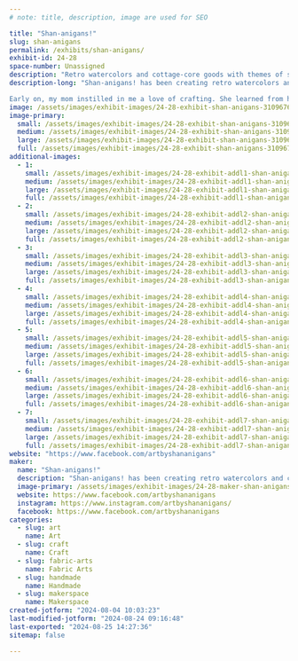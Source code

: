 ```yaml
---
# note: title, description, image are used for SEO

title: "Shan-anigans!"
slug: shan-anigans
permalink: /exhibits/shan-anigans/
exhibit-id: 24-28
space-number: Unassigned
description: "Retro watercolors and cottage-core goods with themes of spookiness, tarot, tattoos, and equity."
description-long: "Shan-anigans! has been creating retro watercolors and cottage-core home goods since 2014. Female and LGBTQ+ owned, this Orlando local likes to paint, sew, and cross-stitch all things spooky, tarot, tattoo, and equity-related. She takes custom requests and will be painting at the Shan-anigans! table all weekend long. 

Early on, my mom instilled in me a love of crafting. She learned from her mother, so I guess you could say I'm continuing a family tradition! Each item I make as if it were for one of my friends or family members. I love playing with colors and patterns so whether you're looking for a painting for your office, or a quilt for your bedroom, Shan has you covered! Made with love and an eye for detail, all items are created as if it were for one of Shan's own friends or family members."
image: /assets/images/exhibit-images/24-28-exhibit-shan-anigans-310967630-500173438789831-7089347824073400469-n-large.jpg
image-primary: 
  small: /assets/images/exhibit-images/24-28-exhibit-shan-anigans-310967630-500173438789831-7089347824073400469-n-small.jpg
  medium: /assets/images/exhibit-images/24-28-exhibit-shan-anigans-310967630-500173438789831-7089347824073400469-n-medium.jpg
  large: /assets/images/exhibit-images/24-28-exhibit-shan-anigans-310967630-500173438789831-7089347824073400469-n-large.jpg
  full: /assets/images/exhibit-images/24-28-exhibit-shan-anigans-310967630-500173438789831-7089347824073400469-n-full.jpg
additional-images: 
  - 1:
    small: /assets/images/exhibit-images/24-28-exhibit-addl1-shan-anigans-131466934-3885328348166512-2218328491609020984-n-small.jpg
    medium: /assets/images/exhibit-images/24-28-exhibit-addl1-shan-anigans-131466934-3885328348166512-2218328491609020984-n-medium.jpg
    large: /assets/images/exhibit-images/24-28-exhibit-addl1-shan-anigans-131466934-3885328348166512-2218328491609020984-n-large.jpg
    full: /assets/images/exhibit-images/24-28-exhibit-addl1-shan-anigans-131466934-3885328348166512-2218328491609020984-n-full.jpg
  - 2:
    small: /assets/images/exhibit-images/24-28-exhibit-addl2-shan-anigans-311994342-508744931266015-50517603154547431-n-small.jpg
    medium: /assets/images/exhibit-images/24-28-exhibit-addl2-shan-anigans-311994342-508744931266015-50517603154547431-n-medium.jpg
    large: /assets/images/exhibit-images/24-28-exhibit-addl2-shan-anigans-311994342-508744931266015-50517603154547431-n-large.jpg
    full: /assets/images/exhibit-images/24-28-exhibit-addl2-shan-anigans-311994342-508744931266015-50517603154547431-n-full.jpg
  - 3:
    small: /assets/images/exhibit-images/24-28-exhibit-addl3-shan-anigans-314711428-526477816159393-1765091698888413378-n-small.jpg
    medium: /assets/images/exhibit-images/24-28-exhibit-addl3-shan-anigans-314711428-526477816159393-1765091698888413378-n-medium.jpg
    large: /assets/images/exhibit-images/24-28-exhibit-addl3-shan-anigans-314711428-526477816159393-1765091698888413378-n-large.jpg
    full: /assets/images/exhibit-images/24-28-exhibit-addl3-shan-anigans-314711428-526477816159393-1765091698888413378-n-full.jpg
  - 4:
    small: /assets/images/exhibit-images/24-28-exhibit-addl4-shan-anigans-378313958-736493805157792-7484345100297159969-n-small.jpg
    medium: /assets/images/exhibit-images/24-28-exhibit-addl4-shan-anigans-378313958-736493805157792-7484345100297159969-n-medium.jpg
    large: /assets/images/exhibit-images/24-28-exhibit-addl4-shan-anigans-378313958-736493805157792-7484345100297159969-n-large.jpg
    full: /assets/images/exhibit-images/24-28-exhibit-addl4-shan-anigans-378313958-736493805157792-7484345100297159969-n-full.jpg
  - 5:
    small: /assets/images/exhibit-images/24-28-exhibit-addl5-shan-anigans-397384278-770124628461376-1250033687409922662-n-small.jpg
    medium: /assets/images/exhibit-images/24-28-exhibit-addl5-shan-anigans-397384278-770124628461376-1250033687409922662-n-medium.jpg
    large: /assets/images/exhibit-images/24-28-exhibit-addl5-shan-anigans-397384278-770124628461376-1250033687409922662-n-large.jpg
    full: /assets/images/exhibit-images/24-28-exhibit-addl5-shan-anigans-397384278-770124628461376-1250033687409922662-n-full.jpg
  - 6:
    small: /assets/images/exhibit-images/24-28-exhibit-addl6-shan-anigans-399413969-770124708461368-6225923256528634579-n-small.jpg
    medium: /assets/images/exhibit-images/24-28-exhibit-addl6-shan-anigans-399413969-770124708461368-6225923256528634579-n-medium.jpg
    large: /assets/images/exhibit-images/24-28-exhibit-addl6-shan-anigans-399413969-770124708461368-6225923256528634579-n-large.jpg
    full: /assets/images/exhibit-images/24-28-exhibit-addl6-shan-anigans-399413969-770124708461368-6225923256528634579-n-full.jpg
  - 7:
    small: /assets/images/exhibit-images/24-28-exhibit-addl7-shan-anigans-450313309-927089726098198-5146341575319961013-n-small.jpg
    medium: /assets/images/exhibit-images/24-28-exhibit-addl7-shan-anigans-450313309-927089726098198-5146341575319961013-n-medium.jpg
    large: /assets/images/exhibit-images/24-28-exhibit-addl7-shan-anigans-450313309-927089726098198-5146341575319961013-n-large.jpg
    full: /assets/images/exhibit-images/24-28-exhibit-addl7-shan-anigans-450313309-927089726098198-5146341575319961013-n-full.jpg
website: "https://www.facebook.com/artbyshananigans"
maker: 
  name: "Shan-anigans!"
  description: "Shan-anigans! has been creating retro watercolors and cottage-core home goods since 2014. Female and LGBTQ+ owned, this Orlando local likes to paint, sew, and cross-stitch all things spooky, tarot, tattoo, and equity-related. Made with love and an eye for detail, all items are created as if it were for one of Shan's own friends or family members."
  image-primary: /assets/images/exhibit-images/24-28-maker-shan-anigans-shan-anigans-logo-medium.png
  website: https://www.facebook.com/artbyshananigans
  instagram: https://www.instagram.com/artbyshananigans/
  facebook: https://www.facebook.com/artbyshananigans
categories: 
  - slug: art
    name: Art
  - slug: craft
    name: Craft
  - slug: fabric-arts
    name: Fabric Arts
  - slug: handmade
    name: Handmade
  - slug: makerspace
    name: Makerspace
created-jotform: "2024-08-04 10:03:23"
last-modified-jotform: "2024-08-24 09:16:48"
last-exported: "2024-08-25 14:27:36"
sitemap: false

---
```

